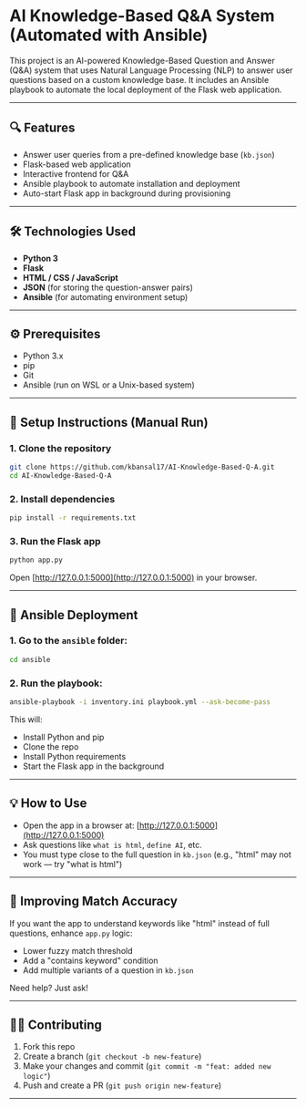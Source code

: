 # AI Knowledge-Based Q&A System (Automated with Ansible)

This project is an AI-powered Knowledge-Based Question and Answer (Q&A) system that uses Natural Language Processing (NLP) to answer user questions based on a custom knowledge base. It includes an Ansible playbook to automate the local deployment of the Flask web application.

---

## 🔍 Features

- Answer user queries from a pre-defined knowledge base (`kb.json`)
- Flask-based web application
- Interactive frontend for Q&A
- Ansible playbook to automate installation and deployment
- Auto-start Flask app in background during provisioning

---

## 🛠️ Technologies Used

- **Python 3**
- **Flask**
- **HTML / CSS / JavaScript**
- **JSON** (for storing the question-answer pairs)
- **Ansible** (for automating environment setup)

---

## ⚙️ Prerequisites

- Python 3.x
- pip
- Git
- Ansible (run on WSL or a Unix-based system)

---

## 🚀 Setup Instructions (Manual Run)

### 1. Clone the repository

```bash
git clone https://github.com/kbansal17/AI-Knowledge-Based-Q-A.git
cd AI-Knowledge-Based-Q-A
```

### 2. Install dependencies

```bash
pip install -r requirements.txt
```

### 3. Run the Flask app

```bash
python app.py
```

Open [http://127.0.0.1:5000](http://127.0.0.1:5000) in your browser.

---

## 🤖 Ansible Deployment

### 1. Go to the `ansible` folder:

```bash
cd ansible
```

### 2. Run the playbook:

```bash
ansible-playbook -i inventory.ini playbook.yml --ask-become-pass
```

This will:

- Install Python and pip
- Clone the repo
- Install Python requirements
- Start the Flask app in the background

---

## 💡 How to Use

- Open the app in a browser at: [http://127.0.0.1:5000](http://127.0.0.1:5000)
- Ask questions like `what is html`, `define AI`, etc.
- You must type close to the full question in `kb.json` (e.g., "html" may not work — try "what is html")

---

## 🧠 Improving Match Accuracy

If you want the app to understand keywords like "html" instead of full questions, enhance `app.py` logic:

- Lower fuzzy match threshold
- Add a "contains keyword" condition
- Add multiple variants of a question in `kb.json`

Need help? Just ask!

---

## 🧑‍💻 Contributing

1. Fork this repo
2. Create a branch (`git checkout -b new-feature`)
3. Make your changes and commit (`git commit -m "feat: added new logic"`)
4. Push and create a PR (`git push origin new-feature`)

---
